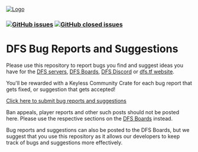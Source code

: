 [![Logo](https://i.imgur.com/Hti4yBM.png)](https://dfs.tf)

### [![GitHub issues](https://img.shields.io/github/issues/DFS-Servers/BugReportsAndSuggestions?style=flat-square&logo=github&logoColor=white)](https://github.com/DFS-Servers/BugReportsAndSuggestions/issues) [![GitHub closed issues](https://img.shields.io/github/issues-closed/DFS-Servers/BugReportsAndSuggestions?style=flat-square&logo=github&logoColor=white)](https://github.com/DFS-Servers/BugReportsAndSuggestions/issues?q=is%3Aissue+is%3Aclosed)

# DFS Bug Reports and Suggestions
Please use this repository to report bugs you find and suggest ideas you have for the [DFS servers](https://steamcommunity.com/groups/Dispenz0rsFunServer), [DFS Boards](http://dfs.boards.net), [DFS Discord](https://dfs.tf/discord) or [dfs.tf website](https://dfs.tf). 

You'll be rewarded with a Keyless Community Crate for each bug report that gets fixed, or suggestion that gets accepted!

[Click here to submit bug reports and suggestions](https://github.com/DFS-Servers/BugReportsAndSuggestions/issues/new)

Ban appeals, player reports and other such posts should not be posted here. Please use the respective sections on the [DFS Boards](http://dfs.boards.net) instead.

Bug reports and suggestions can also be posted to the DFS Boards, but we suggest that you use this repository as it allows our developers to keep track of bugs and suggestions more effectively.
